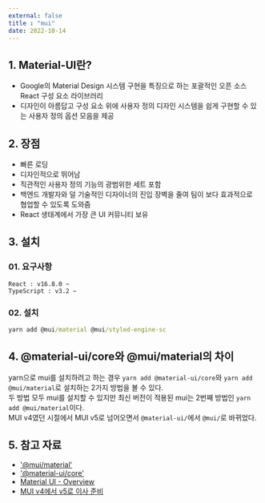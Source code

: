 ```yaml
---
external: false
title : "mui"
date: 2022-10-14
---
```


## 1. Material-UI란?

- Google의 Material Design 시스템 구현을 특징으로 하는 포괄적인 오픈 소스 React 구성 요소 라이브러리   
- 디자인이 아름답고 구성 요소 위에 사용자 정의 디자인 시스템을 쉽게 구현할 수 있는 사용자 정의 옵션 모음을 제공

## 2. 장점

- 빠른 로딩
- 디자인적으로 뛰어남
- 직관적인 사용자 정의 기능의 광범위한 세트 포함
- 백엔드 개발자와 덜 기술적인 디자이너의 진입 장벽을 줄여 팀이 보다 효과적으로 협업할 수 있도록 도와줌
- React 생태계에서 가장 큰 UI 커뮤니티 보유

## 3. 설치

### 01. 요구사항

```text/plain
React : v16.8.0 ~
TypeScript : v3.2 ~
```

### 02. 설치

```cmd
yarn add @mui/material @mui/styled-engine-sc
```

## 4. @material-ui/core와 @mui/material의 차이

yarn으로 mui를 설치하려고 하는 경우 `yarn add @material-ui/core`와 `yarn add @mui/material`로 설치하는 2가지 방법을 볼 수 있다.   
두 방법 모두 mui를 설치할 수 있지만 최신 버전이 적용된 mui는 2번째 방법인 `yarn add @mui/material`이다.   
MUI v4였던 시절에서 MUI v5로 넘어오면서 `@material-ui/`에서 `@mui/`로 바뀌었다.

## 5. 참고 자료

- ['@mui/material'](https://yarnpkg.com/package/@mui/material)
- ['@material-ui/core'](https://yarnpkg.com/package/@material-ui/core#readme)
- [Material UI - Overview](https://mui.com/material-ui/getting-started/overview/)
- [MUI v4에서 v5로 이사 준비](https://dev.classmethod.jp/articles/prepare-to-move-mui-v4-to-v5/)